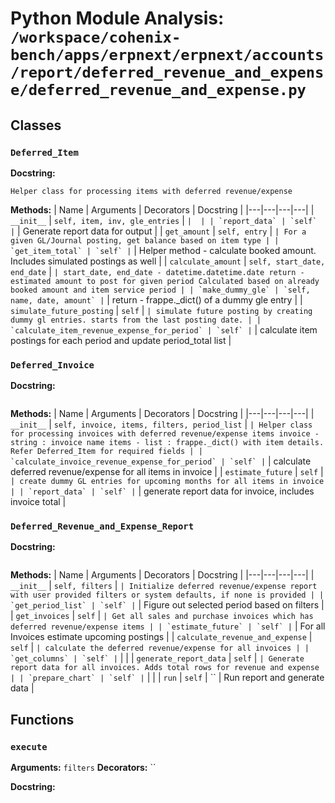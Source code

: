 # Python Module Analysis: `/workspace/cohenix-bench/apps/erpnext/erpnext/accounts/report/deferred_revenue_and_expense/deferred_revenue_and_expense.py`

## Classes

### `Deferred_Item`


**Docstring:**
```
Helper class for processing items with deferred revenue/expense
```

**Methods:**
| Name | Arguments | Decorators | Docstring |
|---|---|---|---|
| `__init__` | `self, item, inv, gle_entries` | `` |  |
| `report_data` | `self` | `` | Generate report data for output |
| `get_amount` | `self, entry` | `` | For a given GL/Journal posting, get balance based on item type |
| `get_item_total` | `self` | `` | Helper method - calculate booked amount. Includes simulated postings as well |
| `calculate_amount` | `self, start_date, end_date` | `` | start_date, end_date - datetime.datetime.date
return - estimated amount to post for given period
Calculated based on already booked amount and item service period |
| `make_dummy_gle` | `self, name, date, amount` | `` | return - frappe._dict() of a dummy gle entry |
| `simulate_future_posting` | `self` | `` | simulate future posting by creating dummy gl entries. starts from the last posting date. |
| `calculate_item_revenue_expense_for_period` | `self` | `` | calculate item postings for each period and update period_total list |


### `Deferred_Invoice`


**Docstring:**
```

```

**Methods:**
| Name | Arguments | Decorators | Docstring |
|---|---|---|---|
| `__init__` | `self, invoice, items, filters, period_list` | `` | Helper class for processing invoices with deferred revenue/expense items
invoice - string : invoice name
items - list : frappe._dict() with item details. Refer Deferred_Item for required fields |
| `calculate_invoice_revenue_expense_for_period` | `self` | `` | calculate deferred revenue/expense for all items in invoice |
| `estimate_future` | `self` | `` | create dummy GL entries for upcoming months for all items in invoice |
| `report_data` | `self` | `` | generate report data for invoice, includes invoice total |


### `Deferred_Revenue_and_Expense_Report`


**Docstring:**
```

```

**Methods:**
| Name | Arguments | Decorators | Docstring |
|---|---|---|---|
| `__init__` | `self, filters` | `` | Initialize deferred revenue/expense report with user provided filters or system defaults, if none is provided |
| `get_period_list` | `self` | `` | Figure out selected period based on filters |
| `get_invoices` | `self` | `` | Get all sales and purchase invoices which has deferred revenue/expense items |
| `estimate_future` | `self` | `` | For all Invoices estimate upcoming postings |
| `calculate_revenue_and_expense` | `self` | `` | calculate the deferred revenue/expense for all invoices |
| `get_columns` | `self` | `` |  |
| `generate_report_data` | `self` | `` | Generate report data for all invoices. Adds total rows for revenue and expense |
| `prepare_chart` | `self` | `` |  |
| `run` | `self` | `` | Run report and generate data |





## Functions

### `execute`
**Arguments:** `filters`
**Decorators:** ``

**Docstring:**
```

```

